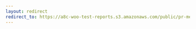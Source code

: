 ```yaml
---
layout: redirect
redirect_to: https://a8c-woo-test-reports.s3.amazonaws.com/public/pr-merge/37527/api/index.html
---
```

